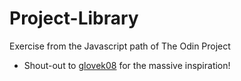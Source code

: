 # Project-Library
Exercise from the Javascript path of The Odin Project
- Shout-out to [glovek08](https://github.com/glovek08) for the massive inspiration!